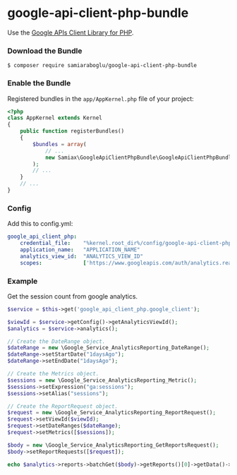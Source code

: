 # google-api-client-php-bundle

Use the [Google APIs Client Library for PHP](https://github.com/google/google-api-php-client).

### Download the Bundle

```console
$ composer require samiaraboglu/google-api-client-php-bundle
```

### Enable the Bundle

Registered bundles in the `app/AppKernel.php` file of your project:

```php
<?php
class AppKernel extends Kernel
{
    public function registerBundles()
    {
        $bundles = array(
            // ...
            new Samiax\GoogleApiClientPhpBundle\GoogleApiClientPhpBundle(),
        );
        // ...
    }
    // ...
}
```

### Config
Add this to config.yml:

```yaml
google_api_client_php:
    credential_file:    "%kernel.root_dir%/config/google-api-client-php/client_credentials.json"
    application_name:   "APPLICATION_NAME"
    analytics_view_id:  "ANALYTICS_VIEW_ID"
    scopes:             ['https://www.googleapis.com/auth/analytics.readonly']
```

### Example
Get the session count from google analytics.

```php
$service = $this->get('google_api_client_php.google_client');

$viewId = $service->getConfig()->getAnalyticsViewId();
$analytics = $service->analytics();

// Create the DateRange object.
$dateRange = new \Google_Service_AnalyticsReporting_DateRange();
$dateRange->setStartDate("1daysAgo");
$dateRange->setEndDate("1daysAgo");

// Create the Metrics object.
$sessions = new \Google_Service_AnalyticsReporting_Metric();
$sessions->setExpression("ga:sessions");
$sessions->setAlias("sessions");

// Create the ReportRequest object.
$request = new \Google_Service_AnalyticsReporting_ReportRequest();
$request->setViewId($viewId);
$request->setDateRanges($dateRange);
$request->setMetrics([$sessions]);

$body = new \Google_Service_AnalyticsReporting_GetReportsRequest();
$body->setReportRequests([$request]);

echo $analytics->reports->batchGet($body)->getReports()[0]->getData()->getTotals()[0]->getValues()[0];
```
